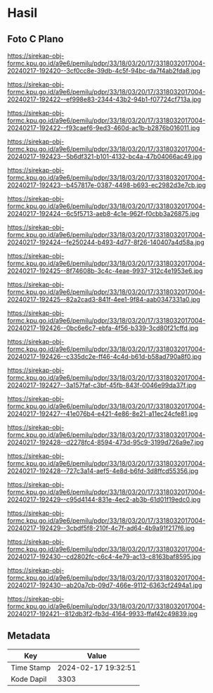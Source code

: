 # Hasil

## Foto C Plano

https://sirekap-obj-formc.kpu.go.id/a9e6/pemilu/pdpr/33/18/03/20/17/3318032017004-20240217-192420--3cf0cc8e-39db-4c5f-94bc-da7f4ab2fda8.jpg

https://sirekap-obj-formc.kpu.go.id/a9e6/pemilu/pdpr/33/18/03/20/17/3318032017004-20240217-192422--ef998e83-2344-43b2-94b1-f07724cf713a.jpg

https://sirekap-obj-formc.kpu.go.id/a9e6/pemilu/pdpr/33/18/03/20/17/3318032017004-20240217-192422--f93caef6-9ed3-460d-ac1b-b2876b016011.jpg

https://sirekap-obj-formc.kpu.go.id/a9e6/pemilu/pdpr/33/18/03/20/17/3318032017004-20240217-192423--5b6df321-b101-4132-bc4a-47b04066ac49.jpg

https://sirekap-obj-formc.kpu.go.id/a9e6/pemilu/pdpr/33/18/03/20/17/3318032017004-20240217-192423--b457817e-0387-4498-b693-ec2982d3e7cb.jpg

https://sirekap-obj-formc.kpu.go.id/a9e6/pemilu/pdpr/33/18/03/20/17/3318032017004-20240217-192424--6c5f5713-aeb8-4c1e-962f-f0cbb3a26875.jpg

https://sirekap-obj-formc.kpu.go.id/a9e6/pemilu/pdpr/33/18/03/20/17/3318032017004-20240217-192424--fe250244-b493-4d77-8f26-140407a4d58a.jpg

https://sirekap-obj-formc.kpu.go.id/a9e6/pemilu/pdpr/33/18/03/20/17/3318032017004-20240217-192425--8f74608b-3c4c-4eae-9937-312c4e1953e6.jpg

https://sirekap-obj-formc.kpu.go.id/a9e6/pemilu/pdpr/33/18/03/20/17/3318032017004-20240217-192425--82a2cad3-841f-4ee1-9f84-aab0347331a0.jpg

https://sirekap-obj-formc.kpu.go.id/a9e6/pemilu/pdpr/33/18/03/20/17/3318032017004-20240217-192426--0bc6e6c7-ebfa-4f56-b339-3cd80f21cffd.jpg

https://sirekap-obj-formc.kpu.go.id/a9e6/pemilu/pdpr/33/18/03/20/17/3318032017004-20240217-192426--c335dc2e-ff46-4c4d-b61d-b58ad790a8f0.jpg

https://sirekap-obj-formc.kpu.go.id/a9e6/pemilu/pdpr/33/18/03/20/17/3318032017004-20240217-192427--3a157faf-c3bf-45fb-843f-0046e99da37f.jpg

https://sirekap-obj-formc.kpu.go.id/a9e6/pemilu/pdpr/33/18/03/20/17/3318032017004-20240217-192427--41e076b4-e421-4e86-8e21-a11ec24cfe81.jpg

https://sirekap-obj-formc.kpu.go.id/a9e6/pemilu/pdpr/33/18/03/20/17/3318032017004-20240217-192428--d2278fc4-8594-473d-95c9-3199d726a9e7.jpg

https://sirekap-obj-formc.kpu.go.id/a9e6/pemilu/pdpr/33/18/03/20/17/3318032017004-20240217-192428--727c3a14-aef5-4e8d-b6fd-3d8ffcd55356.jpg

https://sirekap-obj-formc.kpu.go.id/a9e6/pemilu/pdpr/33/18/03/20/17/3318032017004-20240217-192429--c95d4144-831e-4ec2-ab3b-61d01f19edc0.jpg

https://sirekap-obj-formc.kpu.go.id/a9e6/pemilu/pdpr/33/18/03/20/17/3318032017004-20240217-192429--3cbdf5f8-210f-4c7f-ad64-4b9a91f217f6.jpg

https://sirekap-obj-formc.kpu.go.id/a9e6/pemilu/pdpr/33/18/03/20/17/3318032017004-20240217-192430--cd2802fc-c6c4-4e79-ac13-c8163baf8595.jpg

https://sirekap-obj-formc.kpu.go.id/a9e6/pemilu/pdpr/33/18/03/20/17/3318032017004-20240217-192430--ab20a7cb-09d7-466e-9112-6363cf2494a1.jpg

https://sirekap-obj-formc.kpu.go.id/a9e6/pemilu/pdpr/33/18/03/20/17/3318032017004-20240217-192421--812db3f2-fb3d-4164-9933-ffaf42c49839.jpg


## Metadata

| Key        | Value               |
| ---------- | ------------------- |
| Time Stamp | 2024-02-17 19:32:51 |
| Kode Dapil | 3303                |



